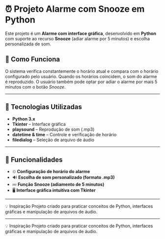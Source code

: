 
# ⏰ Projeto Alarme com Snooze em Python

Este projeto é um **Alarme com interface gráfica**, desenvolvido em **Python** com suporte ao recurso **Snooze** (adiar alarme por 5 minutos) e escolha personalizada de som.

## 🚀 Como Funciona

O sistema verifica constantemente o horário atual e compara com o horário configurado pelo usuário. Quando os horários coincidem, o som do alarme é reproduzido. O usuário também pode optar por adiar o alarme por mais 5 minutos com o botão *Snooze*.

---

## 🔧 Tecnologias Utilizadas

- **Python 3.x**  
- **Tkinter** – Interface gráfica  
- **playsound** – Reprodução de som (.mp3)  
- **datetime & time** – Controle e verificação de horário  
- **filedialog** – Seleção de arquivo de áudio  

---

## 🧠 Funcionalidades

- ⏲ **Configuração de horário do alarme**  
- 🔊 **Escolha de som personalizado (formato .mp3)**  
- 💤 **Função Snooze (adiamento de 5 minutos)**  
- 🖥 **Interface gráfica intuitiva com Tkinter**

---
💡 Inspiração
Projeto criado para praticar conceitos de Python, interfaces gráficas e manipulação de arquivos de áudio.


---
💡 Inspiração
Projeto criado para praticar conceitos de Python, interfaces gráficas e manipulação de arquivos de áudio.


